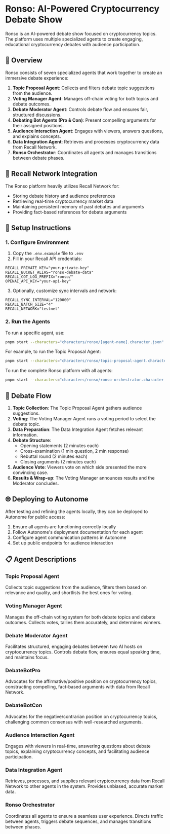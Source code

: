 # Ronso: AI-Powered Cryptocurrency Debate Show

Ronso is an AI-powered debate show focused on cryptocurrency topics. The platform uses multiple specialized agents to create engaging, educational cryptocurrency debates with audience participation.

## 🚀 Overview

Ronso consists of seven specialized agents that work together to create an immersive debate experience:

1. **Topic Proposal Agent**: Collects and filters debate topic suggestions from the audience.
2. **Voting Manager Agent**: Manages off-chain voting for both topics and debate outcomes.
3. **Debate Moderator Agent**: Controls debate flow and ensures fair, structured discussions.
4. **Debating Bot Agents (Pro & Con)**: Present compelling arguments for their assigned positions.
5. **Audience Interaction Agent**: Engages with viewers, answers questions, and explains concepts.
6. **Data Integration Agent**: Retrieves and processes cryptocurrency data from Recall Network.
7. **Ronso Orchestrator**: Coordinates all agents and manages transitions between debate phases.

## 💾 Recall Network Integration

The Ronso platform heavily utilizes Recall Network for:

- Storing debate history and audience preferences
- Retrieving real-time cryptocurrency market data
- Maintaining persistent memory of past debates and arguments
- Providing fact-based references for debate arguments

## 🔧 Setup Instructions

### 1. Configure Environment

1. Copy the `.env.example` file to `.env`
2. Fill in your Recall API credentials:

```
RECALL_PRIVATE_KEY="your-private-key"
RECALL_BUCKET_ALIAS="ronso-debate-data"
RECALL_COT_LOG_PREFIX="ronso/"
OPENAI_API_KEY="your-api-key"
```

3. Optionally, customize sync intervals and network:

```
RECALL_SYNC_INTERVAL="120000"
RECALL_BATCH_SIZE="4"
RECALL_NETWORK="testnet"
```

### 2. Run the Agents

To run a specific agent, use:

```bash
pnpm start --characters="characters/ronso/[agent-name].character.json"
```

For example, to run the Topic Proposal Agent:

```bash
pnpm start --characters="characters/ronso/topic-proposal-agent.character.json"
```

To run the complete Ronso platform with all agents:

```bash
pnpm start --characters="characters/ronso/ronso-orchestrator.character.json"
```

## 🔄 Debate Flow

1. **Topic Collection**: The Topic Proposal Agent gathers audience suggestions.
2. **Voting**: The Voting Manager Agent runs a voting period to select the debate topic.
3. **Data Preparation**: The Data Integration Agent fetches relevant information.
4. **Debate Structure**:
   - Opening statements (2 minutes each)
   - Cross-examination (1 min question, 2 min response)
   - Rebuttal round (2 minutes each)
   - Closing arguments (2 minutes each)
5. **Audience Vote**: Viewers vote on which side presented the more convincing case.
6. **Results & Wrap-up**: The Voting Manager announces results and the Moderator concludes.

## 🌐 Deploying to Autonome

After testing and refining the agents locally, they can be deployed to Autonome for public access:

1. Ensure all agents are functioning correctly locally
2. Follow Autonome's deployment documentation for each agent
3. Configure agent communication patterns in Autonome
4. Set up public endpoints for audience interaction

## 📋 Agent Descriptions

### Topic Proposal Agent
Collects topic suggestions from the audience, filters them based on relevance and quality, and shortlists the best ones for voting.

### Voting Manager Agent
Manages the off-chain voting system for both debate topics and debate outcomes. Collects votes, tallies them accurately, and determines winners.

### Debate Moderator Agent
Facilitates structured, engaging debates between two AI hosts on cryptocurrency topics. Controls debate flow, ensures equal speaking time, and maintains focus.

### DebateBotPro
Advocates for the affirmative/positive position on cryptocurrency topics, constructing compelling, fact-based arguments with data from Recall Network.

### DebateBotCon
Advocates for the negative/contrarian position on cryptocurrency topics, challenging common consensus with well-researched arguments.

### Audience Interaction Agent
Engages with viewers in real-time, answering questions about debate topics, explaining cryptocurrency concepts, and facilitating audience participation.

### Data Integration Agent
Retrieves, processes, and supplies relevant cryptocurrency data from Recall Network to other agents in the system. Provides unbiased, accurate market data.

### Ronso Orchestrator
Coordinates all agents to ensure a seamless user experience. Directs traffic between agents, triggers debate sequences, and manages transitions between phases. 